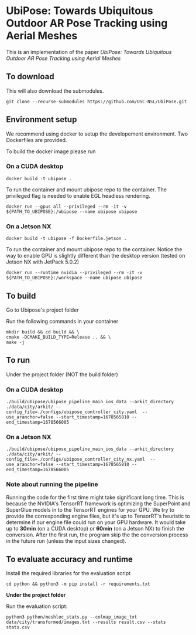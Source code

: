 
# UbiPose: Towards Ubiquitous Outdoor AR Pose Tracking using Aerial Meshes

This is an implementation of the paper *UbiPose: Towards Ubiquitous Outdoor AR Pose Tracking using Aerial Meshes*

## To download

This will also download the submodules.

```
git clone --recurse-submodules https://github.com/USC-NSL/UbiPose.git
```

## Environment setup

We recommend using docker to setup the developement environment. Two Dockerfiles are provided. 

To build the docker image please run
### On a CUDA desktop
```
docker build -t ubipose .
```

To run the container and mount ubipose repo to the container. The privileged flag is needed to enable EGL headless rendering.
```
docker run --gpus all --privileged --rm -it -v ${PATH_TO_UBIPOSE}:/ubipose --name ubipose ubipose
```

### On a Jetson NX

```
docker build -t ubipose -f Dockerfile.jetson .
```

To run the container and mount ubipose repo to the container. Notice the way to enable GPU is slightly different than the desktop version (tested on Jetson NX with JetPack 5.0.2)
```
docker run --runtime nvidia --privileged --rm -it -v ${PATH_TO_UBIPOSE}:/workspace --name ubipose ubipose
```


## To build
Go to Ubipose's project folder

Run the following commands in your container

```
mkdir build && cd build && \
cmake -DCMAKE_BUILD_TYPE=Release .. && \
make -j
```

## To run
Under the project folder (NOT the build folder)

### On a CUDA desktop
```
./build/ubipose/ubipose_pipeline_main_ios_data --arkit_directory ./data/city/arkit/ --config_file=./configs/ubipose_controller_city.yaml  --use_aranchor=false --start_timestamp=1678565810 --end_timestamp=1678566005 
```

### On a Jetson NX
```
./build/ubipose/ubipose_pipeline_main_ios_data --arkit_directory ./data/city/arkit/ --config_file=./configs/ubipose_controller_city_nx.yaml  --use_aranchor=false --start_timestamp=1678565810 --end_timestamp=1678566005 
```

### Note about running the pipeline
Running the code for the first time might take significant long time. This is because the NVIDIA's TensorRT framework is optimizing the SuperPoint and SuperGlue models in to the TensorRT engines for your GPU. We try to provide the corresponding engine files, but it's up to TensorRT's heuristic to determine if our engine file could run on your GPU hardware. It would take up to **30min** (on a CUDA desktop) or **60min** (on a Jetson NX) to finish the conversion. After the first run, the program skip the the conversion process in the future run (unless the input sizes changed).

## To evaluate accuracy and runtime

Install the required libraries for the evaluation script
```
cd python && python3 -m pip install -r requirements.txt
```

**Under the project folder**

Run the evaluation script:
```
python3 python/meshloc_stats.py --colmap_image_txt data/city/transformed/images.txt --results result.csv --stats stats.csv
```


